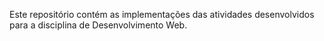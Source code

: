 Este repositório contém as implementações das atividades desenvolvidos para a disciplina de Desenvolvimento Web.
